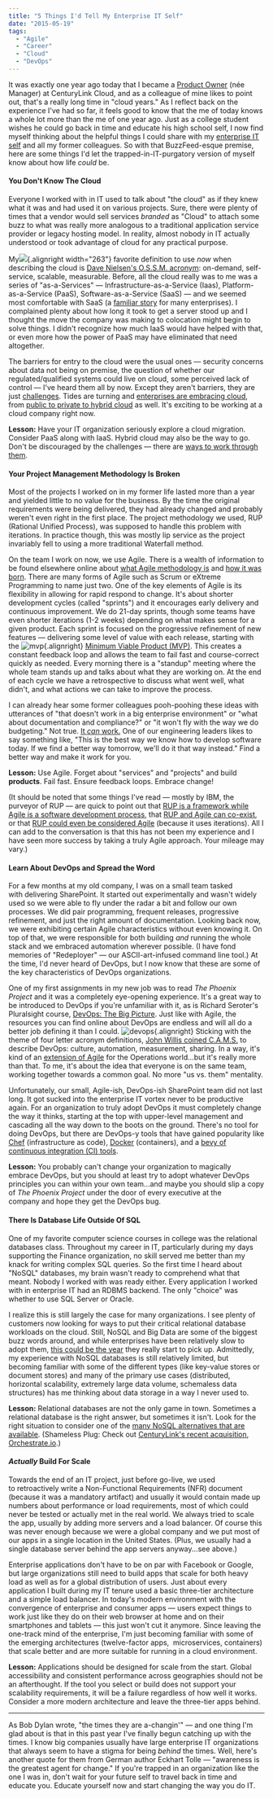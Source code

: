 ```yaml
---
title: "5 Things I'd Tell My Enterprise IT Self"
date: "2015-05-19"
tags: 
  - "Agile"
  - "Career"
  - "Cloud"
  - "DevOps"
---
```


It was exactly one year ago today that I became a [Product Owner](http://www.bryanfriedman.com/2014/06/09/being-a-product-manager/ "Being a Product Manager") (née Manager) at CenturyLink Cloud, and as a colleague of mine likes to point out, that's a really long time in "cloud years." As I reflect back on the experience I've had so far, it feels good to know that the me of today knows a whole lot more than the me of one year ago. Just as a college student wishes he could go back in time and educate his high school self, I now find myself thinking about the helpful things I could share with my [enterprise IT self](http://www.bryanfriedman.com/2014/05/16/11-years-later-2/ "11 Years Later") and all my former colleagues. So with that BuzzFeed-esque premise, here are some things I'd let the trapped-in-IT-purgatory version of myself know about how life _could_ be.

#### You Don't Know The Cloud

Everyone I worked with in IT used to talk about "the cloud" as if they knew what it was and had used it on various projects. Sure, there were plenty of times that a vendor would sell services _branded_ as "Cloud" to attach some buzz to what was really more analogous to a traditional application service provider or legacy hosting model. In reality, almost nobody in IT actually understood or took advantage of cloud for any practical purpose. 

My![](images/ST-Cloud-LoL-573x1024.png){.alignright width="263"} favorite definition to use _now_ when describing the cloud is [Dave Nielsen's O.S.S.M. acronym](http://www.daveslist.com/): on-demand, self-service, scalable, measurable. Before, all the cloud really was to me was a series of "as-a-Services" — Infrastructure-as-a-Service (Iaas), Platform-as-a-Service (PaaS), Software-as-a-Service (SaaS) — and we seemed most comfortable with SaaS (a [familiar story](http://www.forbes.com/sites/louiscolumbus/2015/01/24/roundup-of-cloud-computing-forecasts-and-market-estimates-2015/) for many enterprises). I complained plenty about how long it took to get a server stood up and I thought the move the company was making to colocation might begin to solve things. I didn't recognize how much IaaS would have helped with that, or even more how the power of PaaS may have eliminated that need altogether.

The barriers for entry to the cloud were the usual ones — security concerns about data not being on premise, the question of whether our regulated/qualified systems could live on cloud, some perceived lack of control — I've heard them all by now. Except they aren't barriers, they are just [challenges](https://www.centurylinkcloud.com/blog/post/challenges-of-hybrid-cloud-part-i/). Tides are turning and [enterprises are embracing cloud](http://www.rightscale.com/lp/2015-state-of-the-cloud-report-v1), from [public to private to hybrid cloud](http://www.forbes.com/sites/centurylink/2014/11/14/choosing-between-public-and-private-in-the-hybrid-cloud-era/) as well. It's exciting to be working at a cloud company right now.

**Lesson:** Have your IT organization seriously explore a cloud migration. Consider PaaS along with IaaS. Hybrid cloud may also be the way to go. Don't be discouraged by the challenges — there are [ways to work through them](https://www.centurylinkcloud.com/blog/post/recognizing-the-challenges-of-hybrid-cloud-part-ii/).

#### Your Project Management Methodology Is Broken

Most of the projects I worked on in my former life lasted more than a year and yielded little to no value for the business. By the time the original requirements were being delivered, they had already changed and probably weren't even right in the first place. The project methodology we used, RUP (Rational Unified Process), was supposed to handle this problem with iterations. In practice though, this was mostly lip service as the project invariably fell to using a more traditional Waterfall method.

On the team I work on now, we use Agile. There is a wealth of information to be found elsewhere online about [what Agile methodology is](http://en.wikipedia.org/wiki/Agile_software_development) and [how it was born](http://agilemanifesto.org/). There are many forms of Agile such as Scrum or eXtreme Programming to name just two. One of the key elements of Agile is its flexibility in allowing for rapid respond to change. It's about shorter development cycles (called "sprints") and it encourages early delivery and continuous improvement. We do 21-day sprints, though some teams have even shorter iterations (1-2 weeks) depending on what makes sense for a given product. Each sprint is focused on the progressive refinement of new features — delivering some level of value with each release, starting with the ![mvp](images/mvp-300x229.png){.alignright} [Minimum Viable Product (MVP)](http://leanstack.com/minimum-viable-product/). This creates a constant feedback loop and allows the team to fail fast and course-correct quickly as needed. Every morning there is a "standup" meeting where the whole team stands up and talks about what they are working on. At the end of each cycle we have a retrospective to discuss what went well, what didn't, and what actions we can take to improve the process.

I can already hear some former colleagues pooh-poohing these ideas with utterances of "that doesn't work in a big enterprise environment" or "what about documentation and compliance?" or "it won't fly with the way we do budgeting." Not true. [It _can_ work.](http://www.zdnet.com/article/yes-agile-works-in-larger-enterprise-projects-too/) One of our engineering leaders likes to say something like, "This is the best way we know how to develop software today. If we find a better way tomorrow, we'll do it that way instead." Find a better way and make it work for you.

**Lesson:** Use Agile. Forget about "services" and "projects" and build **products**. Fail fast. Ensure feedback loops. Embrace change!

(It should be noted that some things I've read — mostly by IBM, the purveyor of RUP — are quick to point out that [RUP is a framework while Agile is a software development process](https://www.ibm.com/developerworks/community/blogs/ambler/entry/agile_and_rational_unified_process?lang=en), that [RUP and Agile can co-exist](http://www-01.ibm.com/software/info/television/html/M649306B47502P68.html), or that [RUP could even be considered Agile](http://www.chiron-solutions.com/chiron-professional-journal/2010/12/20/what-is-the-difference-between-rup-and-scrum-methodologies/) (because it uses iterations). All I can add to the conversation is that this has not been my experience and I have seen more success by taking a truly Agile approach. Your mileage may vary.)

#### Learn About DevOps and Spread the Word

For a few months at my old company, I was on a small team tasked with delivering SharePoint. It started out experimentally and wasn't widely used so we were able to fly under the radar a bit and follow our own processes. We did pair programming, frequent releases, progressive refinement, and just the right amount of documentation. Looking back now, we were exhibiting certain Agile characteristics without even knowing it. On top of that, we were responsible for both building _and_ running the whole stack and we embraced automation wherever possible. (I have fond memories of "Redeployer" — our ASCII-art-infused command line tool.) At the time, I'd never heard of DevOps, but I now know that these are some of the key characteristics of DevOps organizations.

One of my first assignments in my new job was to read _The Phoenix Project_ and it was a completely eye-opening experience. It's a great way to be introduced to DevOps if you're unfamiliar with it, as is Richard Seroter's Pluralsight course, [DevOps: The Big Picture](http://www.pluralsight.com/courses/devops-big-picture). Just like with Agile, the resources you can find online about DevOps are endless and will all do a better job defining it than I could. ![devops](images/devops.jpg){.alignright} Sticking with the theme of four letter acronym definitions, [John Willis coined C.A.M.S.](https://www.chef.io/blog/2010/07/16/what-devops-means-to-me/) to describe DevOps: culture, automation, measurement, sharing. In a way, it's kind of an [extension of Agile](http://theagileadmin.com/what-is-devops/) for the Operations world...but it's really more than that. To me, it's about the idea that everyone is on the same team, working together towards a common goal. No more "us vs. them" mentality.

Unfortunately, our small, Agile-ish, DevOps-ish SharePoint team did not last long. It got sucked into the enterprise IT vortex never to be productive again. For an organization to truly adopt DevOps it must completely change the way it thinks, starting at the top with upper-level management and cascading all the way down to the boots on the ground. There's no tool for doing DevOps, but there are DevOps-y tools that have gained popularity like [Chef](https://www.chef.io/) (infrastructure as code), [Docker](https://www.docker.com/) (containers), and a [bevy of continuous integration (CI) tools](http://en.wikipedia.org/wiki/Comparison_of_continuous_integration_software).

**Lesson:** You probably can't change your organization to magically embrace DevOps, but you should at least try to adopt whatever DevOps principles you can within your own team...and maybe you should slip a copy of _The Phoenix Project_ under the door of every executive at the company and hope they get the DevOps bug.

#### There Is Database Life Outside Of SQL

One of my favorite computer science courses in college was the relational databases class. Throughout my career in IT, particularly during my days supporting the Finance organization, no skill served me better than my knack for writing complex SQL queries. So the first time I heard about "NoSQL" databases, my brain wasn't ready to comprehend what that meant. Nobody I worked with was ready either. Every application I worked with in enterprise IT had an RDBMS backend. The only "choice" was whether to use SQL Server or Oracle.

I realize this is still largely the case for many organizations. I see plenty of customers now looking for ways to put their critical relational database workloads on the cloud. Still, NoSQL and Big Data are some of the biggest buzz words around, and while enterprises have been relatively slow to adopt them, [this could be the year](http://www.zdnet.com/article/why-2015-will-be-big-for-nosql-databases-couchbase-ceo/) they really start to pick up. Admittedly, my experience with NoSQL databases is still relatively limited, but becoming familiar with some of the different types (like key-value stores or document stores) and many of the primary use cases (distributed, horizontal scalability, extremely large data volume, schemaless data structures) has me thinking about data storage in a way I never used to.

**Lesson:** Relational databases are not the only game in town. Sometimes a relational database is the right answer, but sometimes it isn't. Look for the right situation to consider one of the [many NoSQL alternatives that are available](http://nosql-database.org/). (Shameless Plug: Check out [CenturyLink's recent acquisition](http://news.centurylink.com/news/centurylink-acquires-orchestrate-to-enhance-cloud-platform-with-new-database-capabilities), [Orchestrate.io](https://orchestrate.io/).)

#### _Actually_ Build For Scale

Towards the end of an IT project, just before go-live, we used to retroactively write a Non-Functional Requirements (NFR) document (because it was a mandatory artifact) and usually it would contain made up numbers about performance or load requirements, most of which could never be tested or actually met in the real world. We always tried to scale the app, usually by adding more servers and a load balancer. Of course this was never enough because we were a global company and we put most of our apps in a single location in the United States. (Plus, we usually had a single database server behind the app servers anyway...see above.)

Enterprise applications don't have to be on par with Facebook or Google, but large organizations still need to build apps that scale for both heavy load as well as for a global distribution of users. Just about every application I built during my IT tenure used a basic three-tier architecture and a simple load balancer. In today's modern environment with the convergence of enterprise and consumer apps — users expect things to work just like they do on their web browser at home and on their smartphones and tablets — this just won't cut it anymore. Since leaving the one-track mind of the enterprise, I'm just becoming familiar with some of the emerging architectures (twelve-factor apps,  microservices, containers) that scale better and are more suitable for running in a cloud environment.

**Lesson:** Applications should be designed for scale from the start. Global accessibility and consistent performance across geographies should not be an afterthought. If the tool you select or build does not support your scalability requirements, it will be a failure regardless of how well it works. Consider a more modern architecture and leave the three-tier apps behind.

* * *

As Bob Dylan wrote, "the times they are a-changin'" — and one thing I'm glad about is that in this past year I've finally begun catching up with the times. I know big companies usually have large enterprise IT organizations that always seem to have a stigma for being _behind_ the times. Well, here's another quote for them from German author Eckhart Tolle — "awareness is the greatest agent for change." If you're trapped in an organization like the one I was in, don't wait for your future self to travel back in time and educate you. Educate yourself now and start changing the way you do IT.

